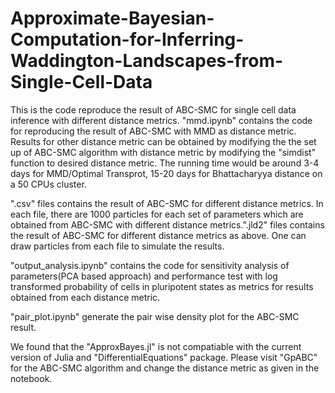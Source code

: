 # Approximate-Bayesian-Computation-for-Inferring-Waddington-Landscapes-from-Single-Cell-Data

This is the code reproduce the result of ABC-SMC for single cell data inference with different distance metrics.
"mmd.ipynb" contains the code for reproducing the result of ABC-SMC with MMD as distance metric. Results for other distance metric 
can be obtained by modifying the the set up of ABC-SMC algorithm with distance metric by modifying the "simdist" function to desired distance metric.
The running time would be around 3-4 days for MMD/Optimal Transprot, 15-20 days for Bhattacharyya distance on a 50 CPUs cluster.

".csv" files contains the result of ABC-SMC for different distance metrics. In each file, there are 1000 particles for each set of parameters which are obtained from ABC-SMC with different distance metrics.".jld2" files contains the result of ABC-SMC for different distance metrics as above. One can draw particles from each file to simulate the results.  

"output_analysis.ipynb" contains the code for sensitivity analysis of parameters(PCA based approach) and performance test with log
transformed probability of cells in pluripotent states as metrics for results obtained from each distance metric. 

"pair_plot.ipynb" generate the pair wise density plot for the ABC-SMC result.

We found that the "ApproxBayes.jl" is not compatiable with the current version of Julia and "DifferentialEquations" package. Please visit "GpABC" for the ABC-SMC algorithm and change the distance metric as given in the notebook.
